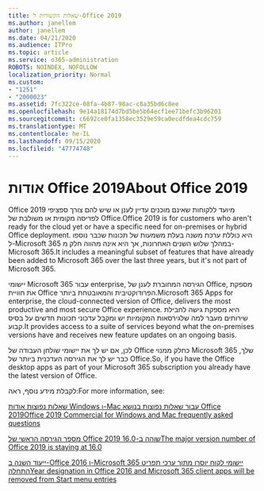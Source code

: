 ```yaml
---
title: שאלות הקשורות ל-Office 2019
ms.author: janellem
author: janellem
ms.date: 04/21/2020
ms.audience: ITPro
ms.topic: article
ms.service: o365-administration
ROBOTS: NOINDEX, NOFOLLOW
localization_priority: Normal
ms.custom:
- "1251"
- "2000023"
ms.assetid: 7fc322ce-08fa-4b87-98ac-c8a35bd6c8ee
ms.openlocfilehash: 9e14a18174d7bd5be5b64ecf1ee71befc3b96201
ms.sourcegitcommit: c6692ce0fa1358ec3529e59ca0ecdfdea4cdc759
ms.translationtype: MT
ms.contentlocale: he-IL
ms.lasthandoff: 09/15/2020
ms.locfileid: "47774748"
---
```

# <a name="about-office-2019"></a><span data-ttu-id="909ed-102">אודות Office 2019</span><span class="sxs-lookup"><span data-stu-id="909ed-102">About Office 2019</span></span>

<span data-ttu-id="909ed-103">Office 2019 מיועד ללקוחות שאינם מוכנים עדיין לענן או שיש להם צורך ספציפי לפריסה מקומית או משולבת של Office.</span><span class="sxs-lookup"><span data-stu-id="909ed-103">Office 2019 is for customers who aren't ready for the cloud yet or have a specific need for on-premises or hybrid Office deployment.</span></span> <span data-ttu-id="909ed-104">היא כוללת ערכת משנה בעלת משמעות של תכונות שכבר נוספו ל-Microsoft 365 במהלך שלוש השנים האחרונות, אך היא אינה מהווה חלק מ-Microsoft 365.</span><span class="sxs-lookup"><span data-stu-id="909ed-104">It includes a meaningful subset of features that have already been added to Microsoft 365 over the last three years, but it's not part of Microsoft 365.</span></span>
  
<span data-ttu-id="909ed-105">יישומי Microsoft 365 עבור enterprise, הגירסה המחוברת לענן של Office, מספקת את חוויית Office הפרודוקטיבית והמאובטחת ביותר.</span><span class="sxs-lookup"><span data-stu-id="909ed-105">Microsoft 365 Apps for enterprise, the cloud-connected version of Office, delivers the most productive and most secure Office experience.</span></span> <span data-ttu-id="909ed-106">היא מספקת גישה לחבילת שירותים מעבר למה שלגירסאות המקומיות יש ומקבל עדכוני תכונות חדשים על בסיס קבוע.</span><span class="sxs-lookup"><span data-stu-id="909ed-106">It provides access to a suite of services beyond what the on-premises versions have and receives new feature updates on an ongoing basis.</span></span>
  
<span data-ttu-id="909ed-107">לכן, אם יש לך את יישומי שולחן העבודה של Office כחלק ממנוי Microsoft 365 שלך, כבר יש לך את הגירסה העדכנית ביותר של Office.</span><span class="sxs-lookup"><span data-stu-id="909ed-107">So, if you have the Office desktop apps as part of your Microsoft 365 subscription you already have the latest version of Office.</span></span>
  
<span data-ttu-id="909ed-108">לקבלת מידע נוסף, ראה:</span><span class="sxs-lookup"><span data-stu-id="909ed-108">For more information, see:</span></span>
  
[<span data-ttu-id="909ed-109">שאלות נפוצות אודות Windows ו-Mac עבור שאלות נפוצות בנושא Office 2019</span><span class="sxs-lookup"><span data-stu-id="909ed-109">Office 2019 Commercial for Windows and Mac frequently asked questions</span></span>](https://support.microsoft.com/help/4133312)
  
[<span data-ttu-id="909ed-110">מספר הגירסה הראשי של Office 2019 שוהה ב-16.0</span><span class="sxs-lookup"><span data-stu-id="909ed-110">The major version number of Office 2019 is staying at 16.0</span></span>](https://docs.microsoft.com/deployoffice/office2019/overview)
  
[<span data-ttu-id="909ed-111">ייעוד השנה ב-Office 2016 ו-Microsoft 365 יישומי לקוח יוסרו מתוך ערכי תפריט התחלה</span><span class="sxs-lookup"><span data-stu-id="909ed-111">Year designation in Office 2016 and Microsoft 365 client apps will be removed from Start menu entries</span></span>](https://support.office.com/article/8fe5e052-76d2-49de-af30-2e84ed3da907?wt.mc_id=Alchemy_ClientDIA)
  
